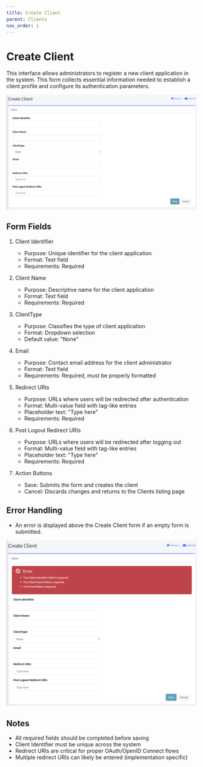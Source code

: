 ```yaml
---
title: Create Client
parent: Clients
nav_order: 1
---
```


# Create Client

This interface allows administrators to register a new client application in the system. This form collects essential information needed to establish a client profile and configure its authentication parameters.

<img src="../images/AdminClientCreate.png" alt="Create Client" width="600"/>

## Form Fields
1. Client Identifier
   - Purpose: Unique identifier for the client application
   - Format: Text field
   - Requirements: Required
   
2. Client Name
   - Purpose: Descriptive name for the client application
   - Format: Text field
   - Requirements: Required
   
3. ClientType
   - Purpose: Classifies the type of client application
   - Format: Dropdown selection
   - Default value: "None"

4. Email
   - Purpose: Contact email address for the client administrator
   - Format: Text field
   - Requirements: Required, must be properly formatted

5. Redirect URIs
   - Purpose: URLs where users will be redirected after authentication
   - Format: Multi-value field with tag-like entries
   - Placeholder text: "Type here"
   - Requirements: Required
   
6. Post Logout Redirect URIs
   - Purpose: URLs where users will be redirected after logging out
   - Format: Multi-value field with tag-like entries
   - Placeholder text: "Type here"
   - Requirements: Required

7. Action Buttons
   - Save: Submits the form and creates the client
   - Cancel: Discards changes and returns to the Clients listing page

## Error Handling
- An error is displayed above the Create Client form if an empty form is submitted.

<img src="../images/AdminClientCreateRequiredError.png" alt="Create client required error" width="600"/>

## Notes
- All required fields should be completed before saving
- Client Identifier must be unique across the system
- Redirect URIs are critical for proper OAuth/OpenID Connect flows
- Multiple redirect URIs can likely be entered (implementation specific)
